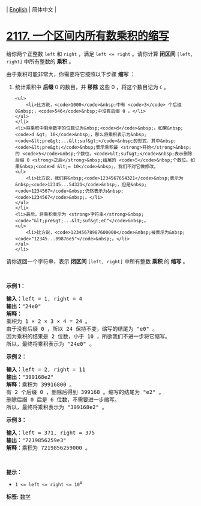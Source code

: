 | [English](README_EN.md) | 简体中文 |

# [2117. 一个区间内所有数乘积的缩写](https://leetcode.cn/problems/abbreviating-the-product-of-a-range)
<p>给你两个正整数&nbsp;<code>left</code>&nbsp;和&nbsp;<code>right</code>&nbsp;，满足&nbsp;<code>left &lt;= right</code>&nbsp;。请你计算&nbsp;<strong>闭区间</strong>&nbsp;<code>[left, right]</code>&nbsp;中所有整数的&nbsp;<strong>乘积</strong>&nbsp;。</p>

<p>由于乘积可能非常大，你需要将它按照以下步骤 <strong>缩写</strong>&nbsp;：</p>

<ol>
	<li>统计乘积中&nbsp;<strong>后缀</strong> 0 的数目，并 <strong>移除</strong> 这些 0 ，将这个数目记为&nbsp;<code>C</code>&nbsp;。

	<ul>
		<li>比方说，<code>1000</code>&nbsp;中有 <code>3</code> 个后缀 0&nbsp;，<code>546</code>&nbsp;中没有后缀 0 。</li>
	</ul>
	</li>
	<li>将乘积中剩余数字的位数记为&nbsp;<code>d</code>&nbsp;。如果&nbsp;<code>d &gt; 10</code>&nbsp;，那么将乘积表示为&nbsp;<code>&lt;pre&gt;...&lt;suf&gt;</code>&nbsp;的形式，其中&nbsp;<code>&lt;pre&gt;</code>&nbsp;表示乘积最 <strong>开始</strong>&nbsp;的 <code>5</code>&nbsp;个数位，<code>&lt;suf&gt;</code>&nbsp;表示删除后缀 0 <strong>之后</strong>&nbsp;结尾的 <code>5</code>&nbsp;个数位。如果&nbsp;<code>d &lt;= 10</code>&nbsp;，我们不对它做修改。
	<ul>
		<li>比方说，我们将&nbsp;<code>1234567654321</code>&nbsp;表示为&nbsp;<code>12345...54321</code>&nbsp;，但是&nbsp;<code>1234567</code>&nbsp;仍然表示为&nbsp;<code>1234567</code>&nbsp;。</li>
	</ul>
	</li>
	<li>最后，将乘积表示为 <strong>字符串</strong>&nbsp;<code>"&lt;pre&gt;...&lt;suf&gt;eC"</code>&nbsp;。
	<ul>
		<li>比方说，<code>12345678987600000</code>&nbsp;被表示为&nbsp;<code>"12345...89876e5"</code>&nbsp;。</li>
	</ul>
	</li>
</ol>

<p>请你返回一个字符串，表示 <strong>闭区间</strong>&nbsp;<code>[left, right]</code>&nbsp;中所有整数&nbsp;<strong>乘积</strong>&nbsp;的&nbsp;<strong>缩写</strong>&nbsp;。</p>

<p>&nbsp;</p>

<p><strong>示例 1：</strong></p>

<pre>
<b>输入：</b>left = 1, right = 4
<b>输出：</b>"24e0"
<strong>解释：</strong>
乘积为 1 × 2 × 3 × 4 = 24 。
由于没有后缀 0 ，所以 24 保持不变，缩写的结尾为 "e0" 。
因为乘积的结果是 2 位数，小于 10 ，所欲我们不进一步将它缩写。
所以，最终将乘积表示为 "24e0" 。
</pre>

<p><strong>示例 2：</strong></p>

<pre>
<strong>输入：</strong>left = 2, right = 11
<strong>输出：</strong>"399168e2"
<strong>解释：</strong>乘积为 39916800 。
有 2 个后缀 0 ，删除后得到 399168 。缩写的结尾为 "e2" 。 
删除后缀 0 后是 6 位数，不需要进一步缩写。 
所以，最终将乘积表示为 "399168e2" 。
</pre>

<p><strong>示例 3：</strong></p>

<pre>
<strong>输入：</strong>left = 371, right = 375
<strong>输出：</strong>"7219856259e3"
<strong>解释：</strong>乘积为 7219856259000 。
</pre>

<p>&nbsp;</p>

<p><strong>提示：</strong></p>

<ul>
	<li><code>1 &lt;= left &lt;= right &lt;= 10<sup>4</sup></code></li>
</ul>

**标签:**  [数学](https://leetcode.cn/tag/math) 